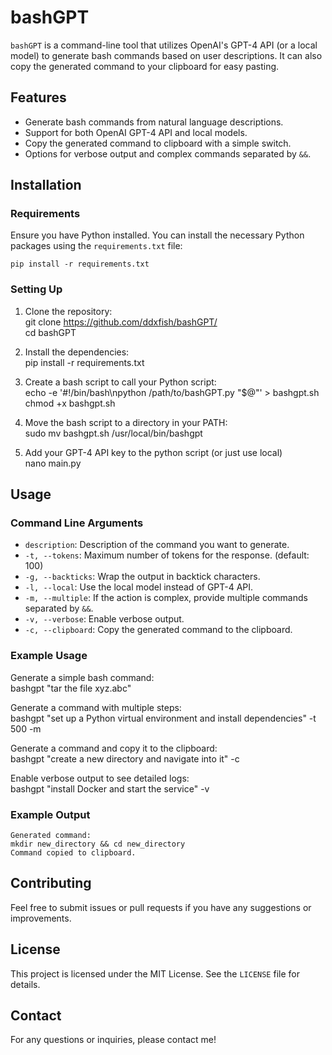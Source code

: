 # bashGPT

`bashGPT` is a command-line tool that utilizes OpenAI's GPT-4 API (or a local model) to generate bash commands based on user descriptions. It can also copy the generated command to your clipboard for easy pasting.

## Features

- Generate bash commands from natural language descriptions.
- Support for both OpenAI GPT-4 API and local models.
- Copy the generated command to clipboard with a simple switch.
- Options for verbose output and complex commands separated by `&&`.

## Installation

### Requirements

Ensure you have Python installed. You can install the necessary Python packages using the `requirements.txt` file:

    pip install -r requirements.txt

### Setting Up

1. Clone the repository:  
    git clone https://github.com/ddxfish/bashGPT/  
    cd bashGPT

2. Install the dependencies:  
    pip install -r requirements.txt  

3. Create a bash script to call your Python script:  
    echo -e '#!/bin/bash\npython /path/to/bashGPT.py "$@"' > bashgpt.sh  
    chmod +x bashgpt.sh

4. Move the bash script to a directory in your PATH:  
    sudo mv bashgpt.sh /usr/local/bin/bashgpt  

5. Add your GPT-4 API key to the python script (or just use local)  
    nano main.py  

## Usage

### Command Line Arguments

- `description`: Description of the command you want to generate.
- `-t, --tokens`: Maximum number of tokens for the response. (default: 100)
- `-g, --backticks`: Wrap the output in backtick characters.
- `-l, --local`: Use the local model instead of GPT-4 API.
- `-m, --multiple`: If the action is complex, provide multiple commands separated by `&&`.
- `-v, --verbose`: Enable verbose output.
- `-c, --clipboard`: Copy the generated command to the clipboard.

### Example Usage

Generate a simple bash command:  
    bashgpt "tar the file xyz.abc" 

Generate a command with multiple steps:  
    bashgpt "set up a Python virtual environment and install dependencies" -t 500 -m

Generate a command and copy it to the clipboard:  
    bashgpt "create a new directory and navigate into it" -c

Enable verbose output to see detailed logs:  
    bashgpt "install Docker and start the service" -v

### Example Output

    Generated command:
    mkdir new_directory && cd new_directory
    Command copied to clipboard.

## Contributing

Feel free to submit issues or pull requests if you have any suggestions or improvements.

## License

This project is licensed under the MIT License. See the `LICENSE` file for details.

## Contact

For any questions or inquiries, please contact me!
